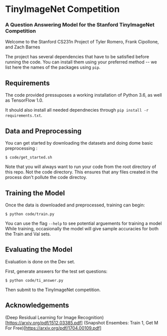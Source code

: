 # TinyImageNet Competition

### A Question Answering Model for the Stanford TinyImageNet Competition
Welcome to the Stanford CS231n Project of Tyler Romero, Frank Cipollone, and Zach Barnes

The project has several dependencies that have to be satisfied before running the code. You can install them using your preferred method -- we list here the names of the packages using `pip`.

## Requirements
The code provided pressuposes a working installation of Python 3.6, as well as TensorFlow 1.0.

It should also install all needed dependnecies through
`pip install -r requirements.txt`.

## Data and Preprocessing

You can get started by downloading the datasets and doing dome basic preprocessing :

`$ code/get_started.sh`

Note that you will always want to run your code from the root directory of this repo. Not the code directory.
This ensures that any files created in the process don't pollute the code directoy.

## Training the Model

Once the data is downloaded and preprocessed, training can begin:

`$ python code/train.py`

You can use the flag `--help` to see potential arguements for training a model
While training, occasionally the model will give sample accuracies for both the Train and Val sets.

## Evaluating the Model

Evaluation is done on the Dev set.

First, generate answers for the test set questions:

`$ python code/ti_answer.py`

Then submit to the TinyImageNet competition.

## Acknowledgements
(Deep Residual Learning for Image Recognition)[https://arxiv.org/pdf/1512.03385.pdf]
(Snapshot Ensembes: Train 1, Get M For Free)[https://arxiv.org/pdf/1704.00109.pdf]




